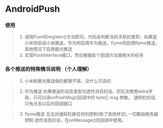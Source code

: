 # AndroidPush

### 使用
>1. 调用Push的register()方法即可。代码会判断当前手机的类型，如果是小米则启动小米推送，华为则启用华为推送，flyme则启用flyme推送，其他情况下启用极光推送
>2. 实现PushInterface接口，然后根据各个回调方法做相关的任务


### 各个推送的特殊情况说明 （个人理解）
>1. 小米和极光推送做的都很不错，没什么可说的

>2. 华为推送
如果推送的消息类型为透传消息的话，则无法使用extra字段，只可以用onPushMsg()回调中的 byte[] msg 参数。
通知栏的话,只有点击以后的回调接口

>3. flyme推送
无法对通知栏做任何的控制(除了改改样式),一切都由服务器控制
透传消息的话，在onMessage()的回调中使用。
